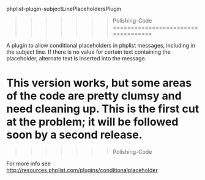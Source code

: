 phplist-plugin-subjectLinePlaceholdersPlugin
>>>>>>> Polishing-Code
===================================

A plugin to allow conditional placeholders in phplist messages, including in the subject line.
If there is no value for certain text containing the placeholder, alternate text is inserted into the message.

This version works, but some areas of the code are pretty clumsy and need cleaning up. This is the first cut at the problem; it will be followed soon by a second release.
=======
>>>>>>> Polishing-Code

For more info see http://resources.phplist.com/plugins/conditionalplaceholder

